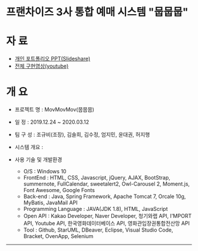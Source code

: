 #  프랜차이즈 3사 통합 예매 시스템 "뭅뭅뭅"

# 자  료
   - [개인 포트폴리오 PPT(Slideshare)](https://www.slideshare.net/haengjee/3-232248476) 
   - [전체 구현영상(youtube)](https://youtu.be/8sUll4QXzOY)

# 개   요
* 프로젝트 명 : MovMovMov(뭅뭅뭅)

* 일   정 : 2019.12.24 ~ 2020.03.12

* 팀 구 성 : 조규비(조장), 김솔희, 김수정, 엄지민, 윤대권, 허지행

* 시스템 개요 : 

* 사용 기술 및 개발환경
   - O/S : Windows 10 
   - FrontEnd : HTML, CSS, Javascript, jQuery, AJAX, BootStrap, summernote, FullCalendar, sweetalert2, Owl-Carousel 2, Moment.js, Font Awesome, Google Fonts
   - Back-end : Java, Spring Framework, Apache Tomcat 7, Orcale 10g, MyBatis, JavaMail API
   - Programming Language : JAVA(JDK 1.8), HTML, JavaScript 
   - Open API : Kakao Developer, Naver Developer, 청기와랩 API, I'MPORT API, Youtube API, 한국영화데이터베이스 API, 영화관입장권통합전산망 API 
   - Tool : Github, StarUML, DBeaver, Eclipse, Visual Studio Code, Bracket, OvenApp, Selenium    
   
-----

